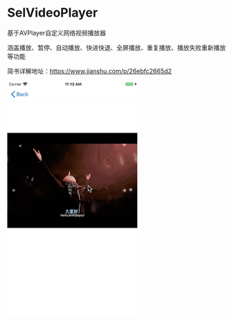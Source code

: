 # SelVideoPlayer
基于AVPlayer自定义网络视频播放器

涵盖播放、暂停、自动播放、快进快退、全屏播放、重复播放、播放失败重新播放等功能

简书详解地址：https://www.jianshu.com/p/26ebfc2665d2

![image](https://github.com/RockChanel/SWGIF/blob/master/SelVideoPlayer/SelVideoPlayer.gif)


